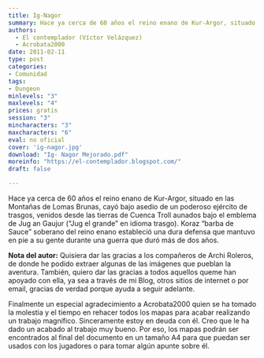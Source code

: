 ```yaml
---
title: Ig-Nagor
summary: Hace ya cerca de 60 años el reino enano de Kur-Argor, situado en las Montañas de Lomas Brunas, cayó bajo asedio de un poderoso ejército de trasgos, venidos desde las tierras de Cuenca Troll aunados bajo el emblema de Jug an Gaujur (“Jug el grande” en idioma trasgo). Koraz “barba de Sauce” soberano del reino enano estableció una dura defensa que mantuvo en pie a su gente durante una guerra que duró más de dos años.
authors:
  - El contemplador (Víctor Velázquez)
  - Acrobata2000
date: 2011-02-11
type: post
categories:
- Comunidad
tags:
- Dungeon
minlevels: "3"
maxlevels: "4"
prices: gratis
session: "3"
mincharacters: "3"
maxcharacters: "6"
eval: no oficial
cover: 'ig-nagor.jpg'
download: "Ig- Nagor Mejorado.pdf"
moreinfo: "https://el-contemplador.blogspot.com/"
draft: false

---
```


Hace ya cerca de 60 años el reino enano de Kur-Argor, situado en las Montañas de Lomas Brunas, cayó bajo asedio de un poderoso ejército de trasgos, venidos desde las tierras de Cuenca Troll aunados bajo el emblema de Jug an Gaujur (“Jug el grande” en idioma trasgo). Koraz “barba de Sauce” soberano del reino enano estableció una dura defensa que mantuvo en pie a su gente durante una guerra que duró más de dos años.

**Nota del autor:**
Quisiera dar las gracias a los compañeros de Archi Roleros, de donde he podido extraer algunas de las imágenes que pueblan la aventura. También, quiero dar las gracias a todos aquellos queme han apoyado con ella, ya sea a través de mi Blog, otros sitios de internet o por email, gracias de verdad porque ayuda a seguir adelante.

Finalmente un especial agradecimiento a Acrobata2000 quien se ha tomado la molestia y el tiempo en rehacer todos los mapas para acabar realizando un trabajo magnífico. Sinceramente estoy en deuda con él. Creo que le ha dado un acabado al trabajo muy bueno. Por eso, los mapas podrán ser encontrados al final del documento en un tamaño A4 para que puedan ser usados con los jugadores o para tomar algún apunte sobre él.

